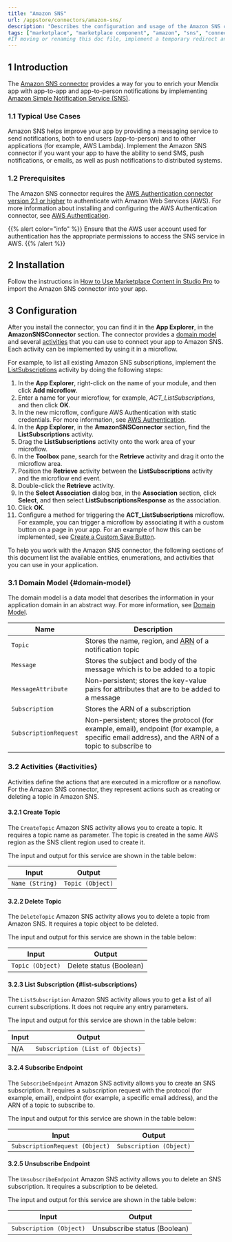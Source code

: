 ```yaml
---
title: "Amazon SNS"
url: /appstore/connectors/amazon-sns/
description: "Describes the configuration and usage of the Amazon SNS connector from the Mendix Marketplace."
tags: ["marketplace", "marketplace component", "amazon", "sns", "connector"]
#If moving or renaming this doc file, implement a temporary redirect and let the respective team know they should update the URL in the product. See Mapping to Products for more details. 
---
```


## 1 Introduction

The [Amazon SNS connector]([#needs-url]) provides a way for you to enrich your Mendix app with app-to-app and app-to-person notifications by implementing [Amazon Simple Notification Service (SNS)](https://aws.amazon.com/sns/).

### 1.1 Typical Use Cases

Amazon SNS helps improve your app by providing a messaging service to send notifications, both to end users (app-to-person) and to other applications (for example, AWS Lambda). Implement the Amazon SNS connector if you want your app to have the ability to send SMS, push notifications, or emails, as well as push notifications to distributed systems.

### 1.2 Prerequisites

The Amazon SNS connector requires the [AWS Authentication connector version 2.1 or higher](https://marketplace.mendix.com/link/component/120333) to authenticate with Amazon Web Services (AWS). For more information about installing and configuring the AWS Authentication connector, see [AWS Authentication](/appstore/connectors/aws-authentication/).

{{% alert color="info" %}}
Ensure that the AWS user account used for authentication has the appropriate permissions to access the SNS service in AWS.
{{% /alert %}}

## 2 Installation

Follow the instructions in [How to Use Marketplace Content in Studio Pro](/appstore/general/app-store-content/) to import the Amazon SNS connector into your app.

## 3 Configuration

After you install the connector, you can find it in the **App Explorer**, in the **AmazonSNSConnector** section. The connector provides a [domain model](#domain-model) and several [activities](#activities) that you can use to connect your app to Amazon SNS. Each activity can be implemented by using it in a microflow.

For example, to list all existing Amazon SNS subscriptions, implement the [ListSubscriptions](#list-subscriptions) activity by doing the following steps:

1. In the **App Explorer**, right-click on the name of your module, and then click **Add microflow**.
2. Enter a name for your microflow, for example, *ACT_ListSubscriptions*, and then click **OK**.
3. In the new microflow, configure AWS Authentication with static credentials.
    For more information, see [AWS Authentication](/appstore/connectors/aws-authentication/#static).
4. In the **App Explorer**, in the **AmazonSNSConnector** section, find the **ListSubscriptions** activity.
5. Drag the **ListSubscriptions** activity onto the work area of your microflow.
6. In the **Toolbox** pane, search for the **Retrieve** activity and drag it onto the microflow area.
7. Position the **Retrieve** activity between the **ListSubscriptions** activity and the microflow end event.
8. Double-click the **Retrieve** activity.
9. In the **Select Association** dialog box, in the **Association** section, click **Select**, and then select **ListSubscriptionsResponse** as the association.
10. Click **OK**.
11. Configure a method for triggering the **ACT_ListSubscriptions** microflow.
    For example, you can trigger a microflow by associating it with a custom button on a page in your app. For an example of how this can be implemented, see [Create a Custom Save Button](/howto/logic-business-rules/create-a-custom-save-button/).

To help you work with the Amazon SNS connector, the following sections of this document list the available entities, enumerations, and activities that you can use in your application.

### 3.1 Domain Model {#domain-model}

The domain model is a data model that describes the information in your application domain in an abstract way. For more information, see [Domain Model](/refguide/domain-model/).

| Name | Description |
| --- | --- |
| `Topic` | Stores the name, region, and [ARN](https://docs.aws.amazon.com/general/latest/gr/aws-arns-and-namespaces.html) of a notification topic |
| `Message` | Stores the subject and body of the message which is to be added to a topic  |
| `MessageAttribute` | Non-persistent; stores the key-value pairs for attributes that are to be added to a message |
| `Subscription` | Stores the ARN of a subscription |
| `SubscriptionRequest` | Non-persistent; stores the protocol (for example, email), endpoint (for example, a specific email address), and the ARN of a topic to subscribe to |

### 3.2 Activities {#activities}

Activities define the actions that are executed in a microflow or a nanoflow. For the Amazon SNS connector, they represent actions such as creating or deleting a topic in Amazon SNS.

#### 3.2.1 Create Topic

The `CreateTopic` Amazon SNS activity allows you to create a topic. It requires a topic name as parameter. The topic is created in the same AWS region as the SNS client region used to create it.

The input and output for this service are shown in the table below:

| Input | Output |
| --- | --- |
| `Name (String)` | `Topic (Object)` |

#### 3.2.2 Delete Topic

The `DeleteTopic` Amazon SNS activity allows you to delete  a topic from Amazon SNS. It requires a topic object to be deleted.

The input and output for this service are shown in the table below:

| Input | Output |
| --- | --- |
| `Topic (Object)` | Delete status (Boolean) |

#### 3.2.3 List Subscription {#list-subscriptions}

The `ListSubscription` Amazon SNS activity allows you to get a list of all current subscriptions. It does not require any entry parameters.

The input and output for this service are shown in the table below:

| Input | Output |
| --- | --- |
| N/A | `Subscription (List of Objects)` |

#### 3.2.4 Subscribe Endpoint

The `SubscribeEndpoint` Amazon SNS activity allows you to create an SNS subscription. It requires a subscription request with the protocol (for example, email), endpoint (for example, a specific email address), and the ARN of a topic to subscribe to.

The input and output for this service are shown in the table below:

| Input | Output |
| --- | --- |
| `SubscriptionRequest (Object)` | `Subscription (Object)` |

#### 3.2.5 Unsubscribe Endpoint

The `UnsubscribeEndpoint` Amazon SNS activity allows you to delete an SNS subscription. It requires a subscription to be deleted.

The input and output for this service are shown in the table below:

| Input | Output |
| --- | --- |
| `Subscription (Object)` | Unsubscribe status (Boolean) |